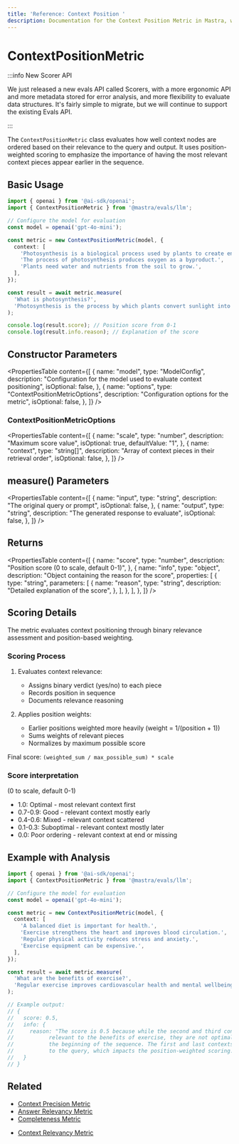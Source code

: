 ```yaml
---
title: 'Reference: Context Position '
description: Documentation for the Context Position Metric in Mastra, which evaluates the ordering of context nodes based on their relevance to the query and output.
---
```


# ContextPositionMetric

:::info New Scorer API

We just released a new evals API called Scorers, with a more ergonomic API and more metadata stored for error analysis, and more flexibility to evaluate data structures. It's fairly simple to migrate, but we will continue to support the existing Evals API.

:::

The `ContextPositionMetric` class evaluates how well context nodes are ordered based on their relevance to the query and output. It uses position-weighted scoring to emphasize the importance of having the most relevant context pieces appear earlier in the sequence.

## Basic Usage

```typescript
import { openai } from '@ai-sdk/openai';
import { ContextPositionMetric } from '@mastra/evals/llm';

// Configure the model for evaluation
const model = openai('gpt-4o-mini');

const metric = new ContextPositionMetric(model, {
  context: [
    'Photosynthesis is a biological process used by plants to create energy from sunlight.',
    'The process of photosynthesis produces oxygen as a byproduct.',
    'Plants need water and nutrients from the soil to grow.',
  ],
});

const result = await metric.measure(
  'What is photosynthesis?',
  'Photosynthesis is the process by which plants convert sunlight into energy.',
);

console.log(result.score); // Position score from 0-1
console.log(result.info.reason); // Explanation of the score
```

## Constructor Parameters

<PropertiesTable
content={[
{
name: "model",
type: "ModelConfig",
description:
"Configuration for the model used to evaluate context positioning",
isOptional: false,
},
{
name: "options",
type: "ContextPositionMetricOptions",
description: "Configuration options for the metric",
isOptional: false,
},
]}
/>

### ContextPositionMetricOptions

<PropertiesTable
content={[
{
name: "scale",
type: "number",
description: "Maximum score value",
isOptional: true,
defaultValue: "1",
},
{
name: "context",
type: "string[]",
description: "Array of context pieces in their retrieval order",
isOptional: false,
},
]}
/>

## measure() Parameters

<PropertiesTable
content={[
{
name: "input",
type: "string",
description: "The original query or prompt",
isOptional: false,
},
{
name: "output",
type: "string",
description: "The generated response to evaluate",
isOptional: false,
},
]}
/>

## Returns

<PropertiesTable
content={[
{
name: "score",
type: "number",
description: "Position score (0 to scale, default 0-1)",
},
{
name: "info",
type: "object",
description: "Object containing the reason for the score",
properties: [
{
type: "string",
parameters: [
{
name: "reason",
type: "string",
description: "Detailed explanation of the score",
},
],
},
],
},
]}
/>

## Scoring Details

The metric evaluates context positioning through binary relevance assessment and position-based weighting.

### Scoring Process

1. Evaluates context relevance:
   - Assigns binary verdict (yes/no) to each piece
   - Records position in sequence
   - Documents relevance reasoning

2. Applies position weights:
   - Earlier positions weighted more heavily (weight = 1/(position + 1))
   - Sums weights of relevant pieces
   - Normalizes by maximum possible score

Final score: `(weighted_sum / max_possible_sum) * scale`

### Score interpretation

(0 to scale, default 0-1)

- 1.0: Optimal - most relevant context first
- 0.7-0.9: Good - relevant context mostly early
- 0.4-0.6: Mixed - relevant context scattered
- 0.1-0.3: Suboptimal - relevant context mostly later
- 0.0: Poor ordering - relevant context at end or missing

## Example with Analysis

```typescript
import { openai } from '@ai-sdk/openai';
import { ContextPositionMetric } from '@mastra/evals/llm';

// Configure the model for evaluation
const model = openai('gpt-4o-mini');

const metric = new ContextPositionMetric(model, {
  context: [
    'A balanced diet is important for health.',
    'Exercise strengthens the heart and improves blood circulation.',
    'Regular physical activity reduces stress and anxiety.',
    'Exercise equipment can be expensive.',
  ],
});

const result = await metric.measure(
  'What are the benefits of exercise?',
  'Regular exercise improves cardiovascular health and mental wellbeing.',
);

// Example output:
// {
//   score: 0.5,
//   info: {
//     reason: "The score is 0.5 because while the second and third contexts are highly
//           relevant to the benefits of exercise, they are not optimally positioned at
//           the beginning of the sequence. The first and last contexts are not relevant
//           to the query, which impacts the position-weighted scoring."
//   }
// }
```

## Related

- [Context Precision Metric](./context-precision)
- [Answer Relevancy Metric](./answer-relevancy)
- [Completeness Metric](./completeness)

* [Context Relevancy Metric](./context-relevancy)
